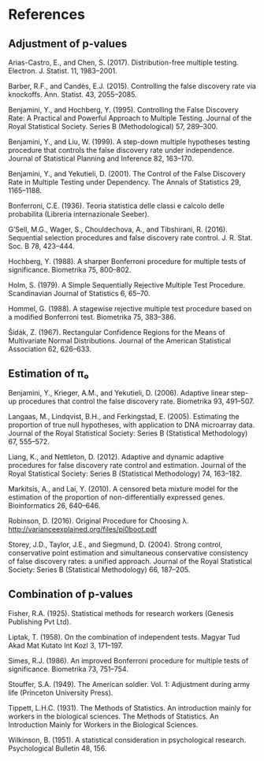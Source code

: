 # References

## Adjustment of p-values

Arias-Castro, E., and Chen, S. (2017). Distribution-free multiple testing.
Electron. J. Statist. 11, 1983–2001.

Barber, R.F., and Candès, E.J. (2015). Controlling the false discovery rate via
knockoffs. Ann. Statist. 43, 2055–2085.

Benjamini, Y., and Hochberg, Y. (1995). Controlling the False Discovery Rate: A
Practical and Powerful Approach to Multiple Testing. Journal of the Royal
Statistical Society. Series B (Methodological) 57, 289–300.

Benjamini, Y., and Liu, W. (1999). A step-down multiple hypotheses testing
procedure that controls the false discovery rate under independence. Journal of
Statistical Planning and Inference 82, 163–170.

Benjamini, Y., and Yekutieli, D. (2001). The Control of the False Discovery Rate
in Multiple Testing under Dependency. The Annals of Statistics 29, 1165–1188.

Bonferroni, C.E. (1936). Teoria statistica delle classi e calcolo delle
probabilita (Libreria internazionale Seeber).

G’Sell, M.G., Wager, S., Chouldechova, A., and Tibshirani, R. (2016). Sequential
selection procedures and false discovery rate control. J. R. Stat. Soc. B 78,
423–444.

Hochberg, Y. (1988). A sharper Bonferroni procedure for multiple tests of
significance. Biometrika 75, 800–802.

Holm, S. (1979). A Simple Sequentially Rejective Multiple Test Procedure.
Scandinavian Journal of Statistics 6, 65–70.

Hommel, G. (1988). A stagewise rejective multiple test procedure based on a
modified Bonferroni test. Biometrika 75, 383–386.

Šidák, Z. (1967). Rectangular Confidence Regions for the Means of Multivariate
Normal Distributions. Journal of the American Statistical Association 62,
626–633.


## Estimation of π₀

Benjamini, Y., Krieger, A.M., and Yekutieli, D. (2006). Adaptive linear step-up
procedures that control the false discovery rate. Biometrika 93, 491–507.

Langaas, M., Lindqvist, B.H., and Ferkingstad, E. (2005). Estimating the
proportion of true null hypotheses, with application to DNA microarray data.
Journal of the Royal Statistical Society: Series B (Statistical Methodology) 67,
555–572.

Liang, K., and Nettleton, D. (2012). Adaptive and dynamic adaptive procedures
for false discovery rate control and estimation. Journal of the Royal
Statistical Society: Series B (Statistical Methodology) 74, 163–182.

Markitsis, A., and Lai, Y. (2010). A censored beta mixture model for the
estimation of the proportion of non-differentially expressed genes.
Bioinformatics 26, 640–646.

Robinson, D. (2016). Original Procedure for Choosing λ.
http://varianceexplained.org/files/pi0boot.pdf

Storey, J.D., Taylor, J.E., and Siegmund, D. (2004). Strong control,
conservative point estimation and simultaneous conservative consistency of false
discovery rates: a unified approach. Journal of the Royal Statistical Society:
Series B (Statistical Methodology) 66, 187–205.


## Combination of p-values

Fisher, R.A. (1925). Statistical methods for research workers (Genesis
Publishing Pvt Ltd).

Liptak, T. (1958). On the combination of independent tests. Magyar Tud Akad Mat
Kutato Int Kozl 3, 171–197.

Simes, R.J. (1986). An improved Bonferroni procedure for multiple tests of
significance. Biometrika 73, 751–754.

Stouffer, S.A. (1949). The American soldier. Vol. 1: Adjustment during army life
(Princeton University Press).

Tippett, L.H.C. (1931). The Methods of Statistics. An introduction mainly for
workers in the biological sciences. The Methods of Statistics. An Introduction
Mainly for Workers in the Biological Sciences.

Wilkinson, B. (1951). A statistical consideration in psychological research.
Psychological Bulletin 48, 156.
